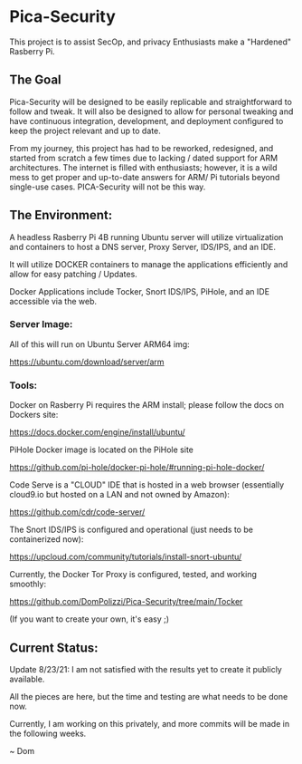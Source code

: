 # Pica-Security
This project is to assist SecOp, and privacy Enthusiasts make a "Hardened" Rasberry Pi.

## The Goal

Pica-Security will be designed to be easily replicable and straightforward to follow and tweak. It will also be designed to allow for personal tweaking and have continuous integration, development, and deployment configured to keep the project relevant and up to date.

From my journey, this project has had to be reworked, redesigned, and started from scratch a few times due to lacking / dated support for ARM architectures. 
The internet is filled with enthusiasts; however, it is a wild mess to get proper and up-to-date answers for ARM/ Pi tutorials beyond single-use cases. PICA-Security will not be this way.



## The Environment:

A headless Rasberry Pi 4B running Ubuntu server will utilize virtualization and containers to host a DNS server, Proxy Server, IDS/IPS, and an IDE.

It will utilize DOCKER containers to manage the applications efficiently and allow for easy patching / Updates. 

Docker Applications include Tocker, Snort IDS/IPS, PiHole, and an IDE accessible via the web.


### Server Image:

All of this will run on Ubuntu Server ARM64 img:

https://ubuntu.com/download/server/arm


### Tools:

Docker on Rasberry Pi requires the ARM install; please follow the docs on Dockers site:

https://docs.docker.com/engine/install/ubuntu/



PiHole Docker image is located on the PiHole site

https://github.com/pi-hole/docker-pi-hole/#running-pi-hole-docker/




Code Serve is a "CLOUD" IDE that is hosted in a web browser (essentially cloud9.io but hosted on a LAN and not owned by Amazon):

https://github.com/cdr/code-server/



The Snort IDS/IPS is configured and operational (just needs to be containerized now):

https://upcloud.com/community/tutorials/install-snort-ubuntu/



Currently, the Docker Tor Proxy is configured, tested, and working smoothly:

https://github.com/DomPolizzi/Pica-Security/tree/main/Tocker

(If you want to create your own, it's easy ;)



## Current Status:

Update 8/23/21:
 I am not satisfied with the results yet to create it publicly available. 
 
 All the pieces are here, but the time and testing are what needs to be done now.
 
Currently, I am working on this privately, and more commits will be made in the following weeks.

~ Dom

